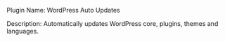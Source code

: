 Plugin Name: WordPress Auto Updates

Description: Automatically updates WordPress core, plugins, themes and languages.
